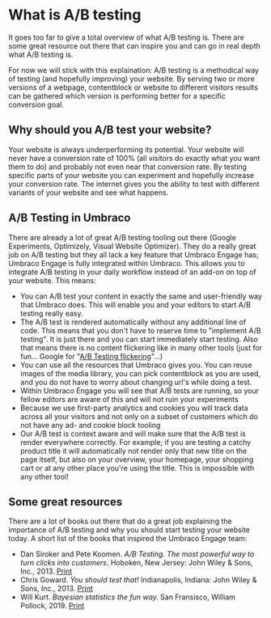 # What is A/B testing

It goes too far to give a total overview of what A/B testing is. There are some great resource out there that can inspire you and can go in real depth what A/B testing is.

For now we will stick with this explaination: A/B testing is a methodical way of testing (and hopefully improving) your website. By serving two or more versions of a webpage, contentblock or website to different visitors results can be gathered which version is performing better for a specific conversion goal.

## Why should you A/B test your website?

Your website is always underperforming its potential. Your website will never have a conversion rate of 100% (all visitors do exactly what you want them to do) and probably not even near that conversion rate. By testing specific parts of your website you can experiment and hopefully increase your conversion rate. The internet gives you the ability to test with different variants of your website and see what happens.

## A/B Testing in Umbraco

There are already a lot of great A/B testing tooling out there (Google Experiments, Optimizely, Visual Website Optimizer). They do a really great job on A/B testing but they all lack a key feature that Umbraco Engage has; Umbraco Engage is fully integrated within Umbraco. This allows you to integrate A/B testing in your daily workflow instead of an add-on on top of your website. This means:

* You can A/B test your content in exactly the same and user-friendly way that Umbraco does. This will enable you and your editors to start A/B testing really easy.
* The A/B test is rendered automatically without any additional line of code. This means that you don't have to reserve time to "implement A/B testing". It is just there and you can start immediately start testing. Also that means there is no content flickering like in many other tools (just for fun... Google for "[A/B Testing flickering](https://www.google.com/search?q=ab+testing+flickering)"...)
* You can use all the resources that Umbraco gives you. You can reuse images of the media library, you can pick contentblock as you are used, and you do not have to worry about changing url's while doing a test.
* Within Umbraco Engage you will see that A/B tests are running, so your fellow editors are aware of this and will not ruin your experiments
* Because we use first-party analytics and cookies you will track data across all your visitors and not only on a subset of customers which do not have any ad- and cookie block tooling
* Our A/B test is context aware and will make sure that the A/B test is render everywhere correctly. For example; if you are testing a catchy product title it will automatically not render only that new title on the page itself, but also on your overview, your homepage, your shopping cart or at any other place you're using the title. This is impossible with any other tool!

## Some great resources

There are a lot of books out there that do a great job explaining the importance of A/B testing and why you should start testing your website today. A short list of the books that inspired the Umbraco Engage team:

* Dan Siroker and Pete Koomen. _A/B Testing. The most powerful way to turn clicks into customers_. Hoboken, New Jersey: John Wiley & Sons, Inc., 2013. [Print](https://www.amazon.com/Testing-Most-Powerful-Clicks-Customers/dp/1118792416)
* Chris Goward. _You should test that!_ Indianapolis, Indiana: John Wiley & Sons, Inc., 2013. [Print](https://www.amazon.com/You-Should-Test-That-Optimization/dp/1118301307)
* Will Kurt. _Bayesian statistics the fun way._ San Fransisco, William Pollock, 2019. [Print](https://www.amazon.com/Bayesian-Statistics-Fun-Will-Kurt/dp/1593279566)
